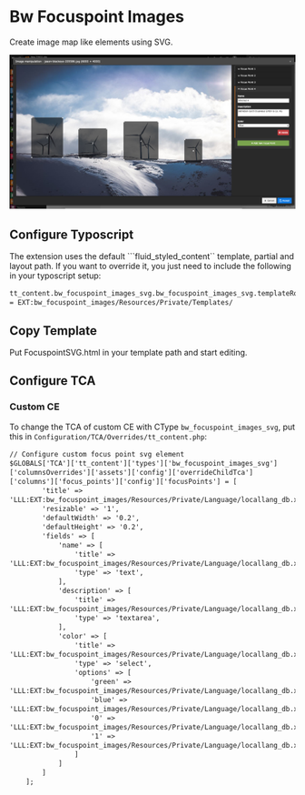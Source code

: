 # Bw Focuspoint Images

Create image map like elements using SVG.

![Example Image](Documentation/Preview.png)

## Configure Typoscript

The extension uses the default ```fluid_styled_content`` template, partial and layout path. If you want to override it, you just need to include the following in your typoscript setup:

```
tt_content.bw_focuspoint_images_svg.bw_focuspoint_images_svg.templateRootPaths.5 = EXT:bw_focuspoint_images/Resources/Private/Templates/
```

## Copy Template

Put FocuspointSVG.html in your template path and start editing.

## Configure TCA

### Custom CE

To change the TCA of custom CE with CType ```bw_focuspoint_images_svg```, put this in ```Configuration/TCA/Overrides/tt_content.php```:

```
// Configure custom focus point svg element
$GLOBALS['TCA']['tt_content']['types']['bw_focuspoint_images_svg']['columnsOverrides']['assets']['config']['overrideChildTca']['columns']['focus_points']['config']['focusPoints'] = [
        'title' => 'LLL:EXT:bw_focuspoint_images/Resources/Private/Language/locallang_db.xlf:wizard.single_point.title',
        'resizable' => '1',
        'defaultWidth' => '0.2',
        'defaultHeight' => '0.2',
        'fields' => [
            'name' => [
                'title' => 'LLL:EXT:bw_focuspoint_images/Resources/Private/Language/locallang_db.xlf:wizard.single_point.field.name.title',
                'type' => 'text',
            ],
            'description' => [
                'title' => 'LLL:EXT:bw_focuspoint_images/Resources/Private/Language/locallang_db.xlf:wizard.single_point.field.description.title',
                'type' => 'textarea',
            ],
            'color' => [
                'title' => 'LLL:EXT:bw_focuspoint_images/Resources/Private/Language/locallang_db.xlf:wizard.single_point.field.color.title',
                'type' => 'select',
                'options' => [
                    'green' => 'LLL:EXT:bw_focuspoint_images/Resources/Private/Language/locallang_db.xlf:wizard.single_point.field.color.options.green.title',
                    'blue' => 'LLL:EXT:bw_focuspoint_images/Resources/Private/Language/locallang_db.xlf:wizard.single_point.field.color.options.blue.title',
                    '0' => 'LLL:EXT:bw_focuspoint_images/Resources/Private/Language/locallang_db.xlf:wizard.single_point.field.color.options.0.title',
                    '1' => 'LLL:EXT:bw_focuspoint_images/Resources/Private/Language/locallang_db.xlf:wizard.single_point.field.color.options.1.title'
                ]
            ]
        ]
    ];
```
